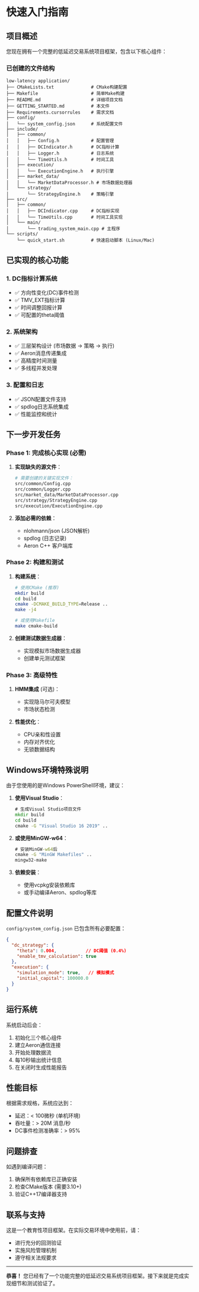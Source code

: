 # 快速入门指南

## 项目概述

您现在拥有一个完整的低延迟交易系统项目框架，包含以下核心组件：

### 已创建的文件结构

```
low-latency application/
├── CMakeLists.txt              # CMake构建配置
├── Makefile                    # 简单Make构建
├── README.md                   # 详细项目文档
├── GETTING_STARTED.md          # 本文件
├── Requirements.cursorrules    # 需求文档
├── config/
│   └── system_config.json      # 系统配置文件
├── include/
│   ├── common/
│   │   ├── Config.h            # 配置管理
│   │   ├── DCIndicator.h       # DC指标计算
│   │   ├── Logger.h            # 日志系统
│   │   └── TimeUtils.h         # 时间工具
│   ├── execution/
│   │   └── ExecutionEngine.h   # 执行引擎
│   ├── market_data/
│   │   └── MarketDataProcessor.h # 市场数据处理器
│   └── strategy/
│       └── StrategyEngine.h    # 策略引擎
├── src/
│   ├── common/
│   │   ├── DCIndicator.cpp     # DC指标实现
│   │   └── TimeUtils.cpp       # 时间工具实现
│   └── main/
│       └── trading_system_main.cpp # 主程序
└── scripts/
    └── quick_start.sh          # 快速启动脚本 (Linux/Mac)
```

## 已实现的核心功能

### 1. DC指标计算系统
- ✅ 方向性变化(DC)事件检测
- ✅ TMV_EXT指标计算
- ✅ 时间调整回报计算
- ✅ 可配置的theta阈值

### 2. 系统架构
- ✅ 三层架构设计 (市场数据 → 策略 → 执行)
- ✅ Aeron消息传递集成
- ✅ 高精度时间测量
- ✅ 多线程并发处理

### 3. 配置和日志
- ✅ JSON配置文件支持
- ✅ spdlog日志系统集成
- ✅ 性能监控和统计

## 下一步开发任务

### Phase 1: 完成核心实现 (必需)
1. **实现缺失的源文件**：
   ```bash
   # 需要创建的关键实现文件：
   src/common/Config.cpp
   src/common/Logger.cpp
   src/market_data/MarketDataProcessor.cpp
   src/strategy/StrategyEngine.cpp
   src/execution/ExecutionEngine.cpp
   ```

2. **添加必需的依赖**：
   - nlohmann/json (JSON解析)
   - spdlog (日志记录)
   - Aeron C++ 客户端库

### Phase 2: 构建和测试
1. **构建系统**：
   ```bash
   # 使用CMake (推荐)
   mkdir build
   cd build
   cmake -DCMAKE_BUILD_TYPE=Release ..
   make -j4
   
   # 或使用Makefile
   make cmake-build
   ```

2. **创建测试数据生成器**：
   - 实现模拟市场数据生成器
   - 创建单元测试框架

### Phase 3: 高级特性
1. **HMM集成** (可选)：
   - 实现隐马尔可夫模型
   - 市场状态检测

2. **性能优化**：
   - CPU亲和性设置
   - 内存对齐优化
   - 无锁数据结构

## Windows环境特殊说明

由于您使用的是Windows PowerShell环境，建议：

1. **使用Visual Studio**：
   ```cmd
   # 生成Visual Studio项目文件
   mkdir build
   cd build
   cmake -G "Visual Studio 16 2019" ..
   ```

2. **或使用MinGW-w64**：
   ```cmd
   # 安装MinGW-w64后
   cmake -G "MinGW Makefiles" ..
   mingw32-make
   ```

3. **依赖安装**：
   - 使用vcpkg安装依赖库
   - 或手动编译Aeron、spdlog等库

## 配置文件说明

`config/system_config.json` 已包含所有必要配置：

```json
{
  "dc_strategy": {
    "theta": 0.004,           // DC阈值 (0.4%)
    "enable_tmv_calculation": true
  },
  "execution": {
    "simulation_mode": true,   // 模拟模式
    "initial_capital": 100000.0
  }
}
```

## 运行系统

系统启动后会：
1. 初始化三个核心组件
2. 建立Aeron通信连接
3. 开始处理数据流
4. 每10秒输出统计信息
5. 在关闭时生成性能报告

## 性能目标

根据需求规格，系统应达到：
- 延迟：< 100微秒 (单机环境)
- 吞吐量：> 20M 消息/秒
- DC事件检测准确率：> 95%

## 问题排查

如遇到编译问题：
1. 确保所有依赖库已正确安装
2. 检查CMake版本 (需要3.10+)
3. 验证C++17编译器支持

## 联系与支持

这是一个教育性项目框架。在实际交易环境中使用前，请：
- 进行充分的回测验证
- 实施风险管理机制
- 遵守相关法规要求

---

**恭喜！** 您已经有了一个功能完整的低延迟交易系统项目框架。接下来就是完成实现细节和测试验证了。 